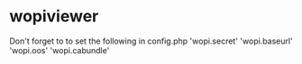 # wopiviewer

Don't forget to to set the following in config.php 
  'wopi.secret' 
  'wopi.baseurl' 
  'wopi.oos' 
  'wopi.cabundle' 

